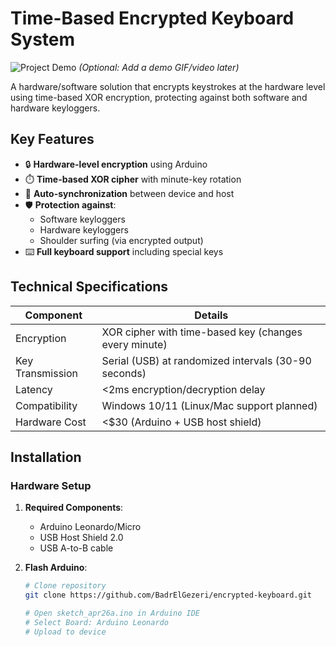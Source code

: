 # Time-Based Encrypted Keyboard System

![Project Demo](demo.gif) *(Optional: Add a demo GIF/video later)*

A hardware/software solution that encrypts keystrokes at the hardware level using time-based XOR encryption, protecting against both software and hardware keyloggers.

## Key Features

- 🔒 **Hardware-level encryption** using Arduino
- ⏱️ **Time-based XOR cipher** with minute-key rotation
- 🔄 **Auto-synchronization** between device and host
- 🛡️ **Protection against**:
  - Software keyloggers
  - Hardware keyloggers
  - Shoulder surfing (via encrypted output)
- ⌨️ **Full keyboard support** including special keys

## Technical Specifications

| Component          | Details                                                                 |
|--------------------|-------------------------------------------------------------------------|
| Encryption         | XOR cipher with time-based key (changes every minute)                   |
| Key Transmission   | Serial (USB) at randomized intervals (30-90 seconds)                   |
| Latency            | <2ms encryption/decryption delay                                       |
| Compatibility      | Windows 10/11 (Linux/Mac support planned)                              |
| Hardware Cost      | <$30 (Arduino + USB host shield)                                       |

## Installation

### Hardware Setup
1. **Required Components**:
   - Arduino Leonardo/Micro
   - USB Host Shield 2.0
   - USB A-to-B cable

2. **Flash Arduino**:
   ```bash
   # Clone repository
   git clone https://github.com/BadrElGezeri/encrypted-keyboard.git
   
   # Open sketch_apr26a.ino in Arduino IDE
   # Select Board: Arduino Leonardo
   # Upload to device
